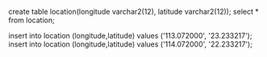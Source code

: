 create table location(longitude varchar2(12), latitude varchar2(12));
select * from location;

insert into location (longitude,latitude) values ('113.072000', '23.233217');
insert into location (longitude,latitude) values ('114.072000', '22.233217');